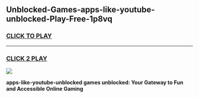 
## Unblocked-Games-apps-like-youtube-unblocked-Play-Free-1p8vq
<h3>
<a href="https://premium76.site?title=apps-like-youtube-unblocked&ref=12A">CLICK TO PLAY</a></h3>
<hr>

<h3>
<a href="https://premium76.site?title=apps-like-youtube-unblocked&ref=12A">CLICK 2 PLAY</a>
  
</h3>

<a href="https://premium76.site?title=apps-like-youtube-unblocked&ref=12A"><img src="https://clearcache.store/games.png"></a>


**apps-like-youtube-unblocked games unblocked: Your Gateway to Fun and Accessible Online Gaming**
